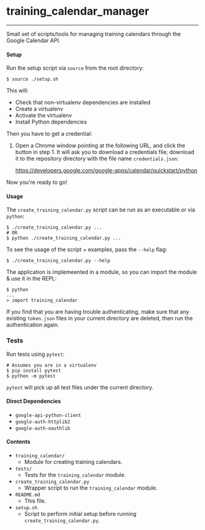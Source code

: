 # training\_calendar\_manager
---

Small set of scripts/tools for managing training calendars through the Google Calendar API.

#### Setup

Run the setup script via `source` from the root directory:

    $ source ./setup.sh

This will:
- Check that non-virtualenv dependencies are installed
- Create a virtualenv
- Activate the virtualenv
- Install Python dependencies

Then you have to get a credential:

1. Open a Chrome window pointing at the following URL, and click the button in step 1. It will ask you to download a credentials file; download it to the repository directory with the file name `credentials.json`:

    https://developers.google.com/google-apps/calendar/quickstart/python

Now you're ready to go!

#### Usage

The `create_training_calendar.py` script can be run as an executable or via `python`:

    $ ./create_training_calendar.py ...
    # OR
    $ python ./create_training_calendar.py ...

To see the usage of the script + examples, pass the `--help` flag:

    $ ./create_training_calendar.py --help

The application is implemeented in a module, so you can import the module & use it in the REPL:

    $ python
    ...
    > import training_calendar

If you find that you are having trouble authenticating, make sure that any existing `token.json` files in your current directory are deleted, then run the authentication again.

### Tests

Run tests using `pytest`:

    # Assumes you are in a virtualenv
    $ pip install pytest
    $ python -m pytest

`pytest` will pick up all test files under the current directory.

#### Direct Dependencies

- `google-api-python-client`
- `google-auth-httplib2`
- `google-auth-oauthlib`

#### Contents

- `training_calendar/`
    - Module for creating training calendars.
- `tests/`
    - Tests for the `training_calendar` module.
- `create_training_calendar.py`
    - Wrapper script to run the `training_calendar` module.
- `README.md`
    - This file.
- `setup.sh`
    - Script to perform initial setup before running `create_training_calendar.py`.

